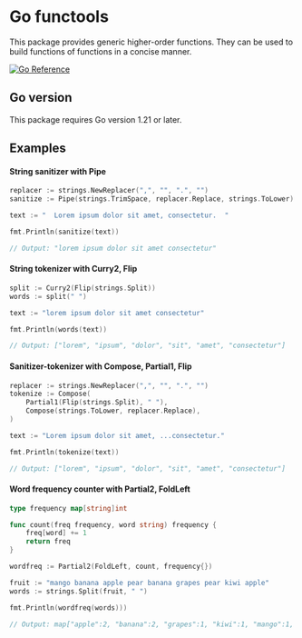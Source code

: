 # Go functools

This package provides generic higher-order functions. They can be used to build functions of functions in a concise manner.

[![Go Reference](https://pkg.go.dev/badge/github.com/basbiezemans/gofunctools.svg)](https://pkg.go.dev/github.com/basbiezemans/gofunctools)

## Go version

This package requires Go version 1.21 or later.

## Examples

#### String sanitizer with Pipe
```go
replacer := strings.NewReplacer(",", "", ".", "")
sanitize := Pipe(strings.TrimSpace, replacer.Replace, strings.ToLower)

text := "  Lorem ipsum dolor sit amet, consectetur.  "

fmt.Println(sanitize(text))

// Output: "lorem ipsum dolor sit amet consectetur"
```
#### String tokenizer with Curry2, Flip
```go
split := Curry2(Flip(strings.Split))
words := split(" ")

text := "lorem ipsum dolor sit amet consectetur"

fmt.Println(words(text))

// Output: ["lorem", "ipsum", "dolor", "sit", "amet", "consectetur"]
```
#### Sanitizer-tokenizer with Compose, Partial1, Flip
```go
replacer := strings.NewReplacer(",", "", ".", "")
tokenize := Compose(
    Partial1(Flip(strings.Split), " "),
    Compose(strings.ToLower, replacer.Replace),
)

text := "Lorem ipsum dolor sit amet, ...consectetur."

fmt.Println(tokenize(text))

// Output: ["lorem", "ipsum", "dolor", "sit", "amet", "consectetur"]
```
#### Word frequency counter with Partial2, FoldLeft
```go
type frequency map[string]int

func count(freq frequency, word string) frequency {
    freq[word] += 1
    return freq
}

wordfreq := Partial2(FoldLeft, count, frequency{})

fruit := "mango banana apple pear banana grapes pear kiwi apple"
words := strings.Split(fruit, " ")

fmt.Println(wordfreq(words)))

// Output: map["apple":2, "banana":2, "grapes":1, "kiwi":1, "mango":1, "pear":2]
```